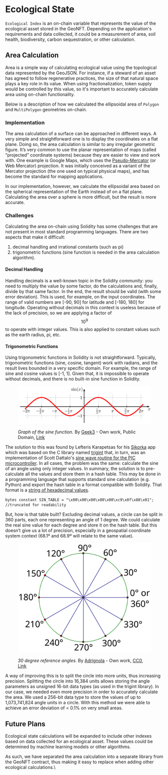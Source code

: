 # Ecological State

`Ecological Index` is an on-chain variable that represents the value of the ecological asset stored in the GeoNFT. Depending on the application's requirements and data collected, it could be a measurement of area, soil health, biodiversity, carbon sequestration, or other calculation.

## Area Calculation

Area is a simple way of calculating ecological value using the topological data represented by the GeoJSON. For instance, if a steward of an asset has agreed to follow regenerative practices, the size of that natural space plays a key role in its value. When using fractionalization, token supply would be controlled by this value, so it's important to accurately calculate area using on-chain functionality.

Below is a description of how we calculated the ellipsoidal area of `Polygon` and `MultiPolygon` geometries on-chain.

### Implementation

The area calculation of a surface can be approached in different ways. A very simple and straightforward one is to display the coordinates on a flat plane. Doing so, the area calculation is similar to any irregular geometric figure. It’s very common to use the planar representation of maps (called “projected” coordinate systems) because they are easier to view and work with. One example is Google Maps, which uses the [Pseudo-Mercator](https://en.wikipedia.org/wiki/Web\_Mercator\_projection) (or Web Mercator) projection. It was initially conceived as a variant of the Mercator projection (the one used on typical physical maps), and has become the standard for mapping applications.

In our implementation, however, we calculate the ellipsoidal area based on the spherical representation of the Earth instead of on a flat plane. Calculating the area over a sphere is more difficult, but the result is more accurate.

### Challenges

Calculating the area on-chain using Solidity has some challenges that are not present in most standard programming languages. There are two aspects that make it difficult:

1. decimal handling and irrational constants (such as pi)
2. trigonometric functions (sine function is needed in the area calculation algorithm).

#### Decimal Handling

Handling decimals is a well-known topic in the Solidity community: you need to multiply the value by some factor, do the calculations and, finally, divide by that same factor. In the end, the result should be valid (with some error deviation). This is used, for example, on the input coordinates. The range of valid numbers are \[-90, 90] for latitude and \[-180, 180] for longitude. Operating without decimals in this context is useless because of the lack of precision, so we are applying a factor of $$10^9$$ to operate with integer values. This is also applied to constant values such as the earth radius, pi, etc.

#### Trigonometric Functions

Using trigonometric functions in Solidity is not straightforward. Typically, trigonometric functions (sine, cosine, tangent) work with radians, and the result lives bounded in a very specific domain. For example, the range of sine and cosine values is \[-1, 1]. Given that, it is impossible to operate without decimals, and there is no built-in sine function in Solidity.

<figure><img src="../.gitbook/assets/Sine.svg" alt=""><figcaption><p><em>Graph of the sine function.</em> By <a href="http://commons.wikimedia.org/wiki/User:Geek3">Geek3</a> - Own work, Public Domain, <a href="https://commons.wikimedia.org/w/index.php?curid=4013293">Link</a></p></figcaption></figure>

The solution to this was found by Lefteris Karapetsas for his [Sikorka](https://github.com/Sikorkaio/sikorka/blob/master/contracts/trigonometry.sol) app which was based on the C library named [trigint](https://www.dribin.org/dave/trigint/) that, in turn, was an implementation of Scott Dattalo's [sine wave routine for the PIC microcontroller](http://web.archive.org/web/20120301144605/http://www.dattalo.com/technical/software/pic/picsine.html). In all cases, the problem was the same: calculate the sine of an angle using only integer values. In summary, the solution is to pre-calculate all the values and store them in a hash table. This may be done in a programming language that supports standard sine calculation (e.g. Python) and export the hash table in a format compatible with Solidity. That format is a [string of hexadecimal values](https://github.com/AstralProtocol/geonft-registry-poc/blob/main/packages/hardhat-ts/lib/Trigonometry.sol#L33).

```solidity
bytes constant SIN_TABLE = "\x00\x00\x00\x00\x00\xc9\x0f\x88\x01"; //truncated for readability
```

But, how is that table built? Excluding decimal values, a circle can be split in 360 parts, each one representing an angle of 1 degree. We could calculate the real sine value for each degree and store it on the hash table. But this doesn’t give us a lot of precision, especially in a geospatial coordinate system context (68.1º and 68.9º will relate to the same value).

<figure><img src="../.gitbook/assets/30_degree_reference_angles.svg" alt=""><figcaption><p><em>30 degree reference angles.</em> By <a href="https://commons.wikimedia.org/wiki/User:Adrignola">Adrignola</a> - Own work, <a href="http://creativecommons.org/publicdomain/zero/1.0/deed.en">CC0</a>, <a href="https://commons.wikimedia.org/w/index.php?curid=12885430">Link</a></p></figcaption></figure>

A way of improving this is to split the circle into more units, thus increasing precision. Splitting the circle into 16,384 units allows storing the angle parameters as unsigned 16-bit data types (as used in the trigint library). In our case, we needed even more precision in order to accurately calculate the area. We used a 256-bit data type to store the values of up to 1,073,741,824 angle units in a circle. With this method we were able to achieve an error deviation of < 0.1% on very small areas.

## Future Plans

Ecological state calculations will be expanded to include other indexes based on data collected for an ecological asset. These values could be determined by machine learning models or other algorithms.

As such, we have separated the area calculation into a separate library from the GeoNFT contract, thus making it easy to replace when adding other ecological calculations.\
